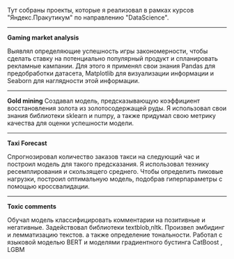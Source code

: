 Тут собраны проекты, которые я реализовал в рамках курсов "Яндекс.Пракутикум" по направлению "DataScience".
***
**Gaming market analysis**
 
  Выявлял определяющие успешность игры закономерности, чтобы сделать ставку на потенциально популярный продукт и спланировать рекламные кампании. Для этого я применял свои знания Pandas для предобработки датасета, Matplotlib для визуализации информации и Seaborn для наглядности этой информации.
***
**Gold mining**
  Создавал модель, предсказывающую коэффициент восстановления золота из золотосодержащей руды. Я использовал свои знания библиотеки sklearn и numpy, а также придумал свою метрику качества для оценки успешности модели.
***  
**Taxi Forecast**
  
  Спрогнозировал количество заказов такси на следующий час и построил модель для такого предсказания. Я использовал технику ресемплирования и скользящего среднего. Чтобы определить пиковые нагрузки, построил оптимальную модель, подобрав гиперпараметры с помощью кроссвалидации.
***  
**Toxic comments** 
 
  Обучал модель классифицировать комментарии на позитивные и негативные. Задействовал библиотеки textblob,nltk. Произвел эмбидинг и лемматизацию текстов. а также определение тональности. Работал с языковой моделью BERT и моделями градиентного бустинга CatBoost , LGBM
